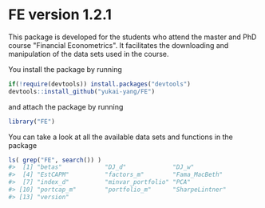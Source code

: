 <!-- README.md is generated from README.Rmd. Please edit that file -->
FE version 1.2.1
================

This package is developed for the students who attend the master and PhD course "Financial Econometrics". It facilitates the downloading and manipulation of the data sets used in the course.

You install the package by running

``` r
if(!require(devtools)) install.packages("devtools")
devtools::install_github("yukai-yang/FE")
```

and attach the package by running

``` r
library("FE")
```

You can take a look at all the available data sets and functions in the package

``` r
ls( grep("FE", search()) ) 
#>  [1] "betas"            "DJ_d"             "DJ_w"            
#>  [4] "EstCAPM"          "factors_m"        "Fama_MacBeth"    
#>  [7] "index_d"          "minvar_portfolio" "PCA"             
#> [10] "portcap_m"        "portfolio_m"      "SharpeLintner"   
#> [13] "version"
```
